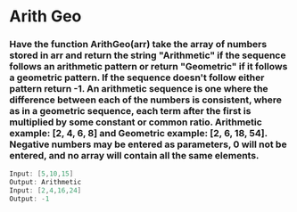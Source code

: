 # Arith Geo

### Have the function ArithGeo(arr) take the array of numbers stored in arr and return the string "Arithmetic" if the sequence follows an arithmetic pattern or return "Geometric" if it follows a geometric pattern. If the sequence doesn't follow either pattern return -1. An arithmetic sequence is one where the difference between each of the numbers is consistent, where as in a geometric sequence, each term after the first is multiplied by some constant or common ratio. Arithmetic example: [2, 4, 6, 8] and Geometric example: [2, 6, 18, 54]. Negative numbers may be entered as parameters, 0 will not be entered, and no array will contain all the same elements.

```java
Input: [5,10,15]
Output: Arithmetic
Input: [2,4,16,24]
Output: -1
```